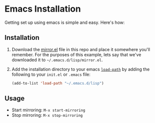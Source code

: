 # Emacs Installation

Getting set up using emacs is simple and easy. Here's how:

## Installation

1. Download the [mirror.el](mirror.el) file in this repo and place it
   somewhere you'll remember. For the purposes of this example, lets
   say that we've downloaded it to `~/.emacs.d/lisp/mirror.el`.

2. Add the installation directory to your emacs
   [`load-path`](https://www.emacswiki.org/emacs/LoadPath) by adding
   the following to your `init.el` or `.emacs` file:

   ```lisp
   (add-to-list 'load-path "~/.emacs.d/lisp")
   ```

## Usage

- Start mirroring: `M-x start-mirroring`
- Stop mirroring: `M-x stop-mirroring`
